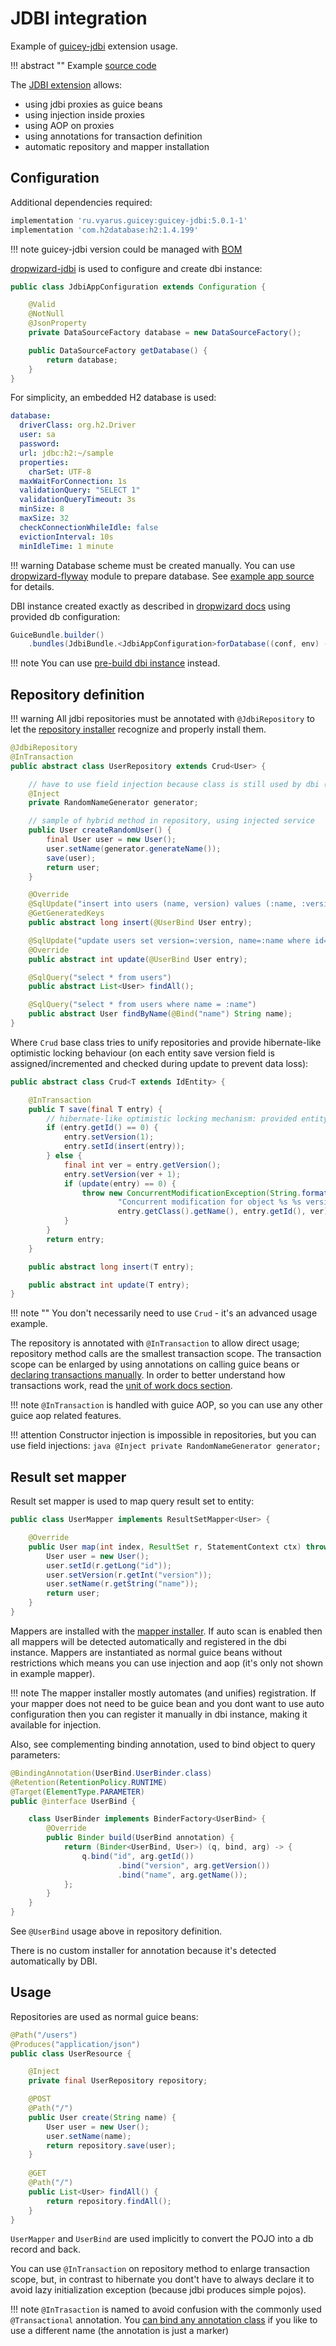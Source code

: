 # JDBI integration

Example of [guicey-jdbi](../extras/jdbi.md) extension usage.

!!! abstract ""
    Example [source code](https://github.com/xvik/dropwizard-guicey-examples/tree/master/ext-jdbi)


The [JDBI extension](../extras/jdbi.md) allows:

* using jdbi proxies as guice beans
* using injection inside proxies
* using AOP on proxies
* using annotations for transaction definition
* automatic repository and mapper installation

## Configuration

Additional dependencies required:

```groovy
implementation 'ru.vyarus.guicey:guicey-jdbi:5.0.1-1'
implementation 'com.h2database:h2:1.4.199'
```

!!! note
    guicey-jdbi version could be managed with [BOM](../extras/bom.md)

[dropwizard-jdbi](https://www.dropwizard.io/en/release-1.3.x/manual/jdbi.html) is used to configure 
and create dbi instance:

```java
public class JdbiAppConfiguration extends Configuration {

    @Valid
    @NotNull
    @JsonProperty
    private DataSourceFactory database = new DataSourceFactory();

    public DataSourceFactory getDatabase() {
        return database;
    }
}
```

For simplicity, an embedded H2 database is used:

```yaml
database:
  driverClass: org.h2.Driver
  user: sa
  password:
  url: jdbc:h2:~/sample
  properties:
    charSet: UTF-8
  maxWaitForConnection: 1s
  validationQuery: "SELECT 1"
  validationQueryTimeout: 3s
  minSize: 8
  maxSize: 32
  checkConnectionWhileIdle: false
  evictionInterval: 10s
  minIdleTime: 1 minute
```

!!! warning
    Database scheme must be created manually. You can use 
    [dropwizard-flyway](https://github.com/dropwizard/dropwizard-flyway) module to prepare database. 
    See [example app source](https://github.com/xvik/dropwizard-guicey-examples/tree/master/ext-jdbi) for details. 
 

DBI instance created exactly as described in [dropwizard docs](https://www.dropwizard.io/en/release-1.3.x/manual/jdbi.html) 
using provided db configuration:

```java
GuiceBundle.builder()
    .bundles(JdbiBundle.<JdbiAppConfiguration>forDatabase((conf, env) -> conf.getDatabase()))
```

!!! note 
    You can use [pre-build dbi instance](../extras/jdbi.md#usage) instead.

## Repository definition

!!! warning
    All jdbi repositories must be annotated with `@JdbiRepository` to let the [repository installer](../extras/jdbi.md#repository)
    recognize and properly install them.

```java
@JdbiRepository
@InTransaction
public abstract class UserRepository extends Crud<User> {

    // have to use field injection because class is still used by dbi (which is no aware of guice) for proxy creation
    @Inject
    private RandomNameGenerator generator;

    // sample of hybrid method in repository, using injected service
    public User createRandomUser() {
        final User user = new User();
        user.setName(generator.generateName());
        save(user);
        return user;
    }

    @Override
    @SqlUpdate("insert into users (name, version) values (:name, :version)")
    @GetGeneratedKeys
    public abstract long insert(@UserBind User entry);

    @SqlUpdate("update users set version=:version, name=:name where id=:id and version=:version - 1")
    @Override
    public abstract int update(@UserBind User entry);

    @SqlQuery("select * from users")
    public abstract List<User> findAll();

    @SqlQuery("select * from users where name = :name")
    public abstract User findByName(@Bind("name") String name);
}
```

Where `Crud` base class tries to unify repositories and provide hibernate-like optimistic locking behaviour 
(on each entity save version field is assigned/incremented and checked during update to prevent data loss):

```java
public abstract class Crud<T extends IdEntity> {

    @InTransaction
    public T save(final T entry) {
        // hibernate-like optimistic locking mechanism: provided entity must have the same version as in database
        if (entry.getId() == 0) {
            entry.setVersion(1);
            entry.setId(insert(entry));
        } else {
            final int ver = entry.getVersion();
            entry.setVersion(ver + 1);
            if (update(entry) == 0) {
                throw new ConcurrentModificationException(String.format(
                        "Concurrent modification for object %s %s version %s",
                        entry.getClass().getName(), entry.getId(), ver));
            }
        }
        return entry;
    }

    public abstract long insert(T entry);

    public abstract int update(T entry);
}
```

!!! note ""
    You don't necessarily need to use `Crud` - it's an advanced usage example.
    
The repository is annotated with `@InTransaction` to allow direct usage; repository method calls are the smallest transaction scope. 
The transaction scope can be enlarged by using annotations on calling guice beans or 
[declaring transactions manually](../extras/jdbi.md#manual-transaction-definition).
In order to better understand how transactions work, read the [unit of work docs section](../extras/jdbi.md#unit-of-work).

!!! note
    `@InTransaction` is handled with guice AOP, so you can use any other guice aop related features.

!!! attention 
    Constructor injection is impossible in repositories, but you can use field injections:
    ```java
     @Inject
     private RandomNameGenerator generator;
    ```

## Result set mapper

Result set mapper is used to map query result set to entity: 

```java
public class UserMapper implements ResultSetMapper<User> {

    @Override
    public User map(int index, ResultSet r, StatementContext ctx) throws SQLException {
        User user = new User();
        user.setId(r.getLong("id"));
        user.setVersion(r.getInt("version"));
        user.setName(r.getString("name"));
        return user;
    }
}
```

Mappers are installed with the [mapper installer](../extras/jdbi.md#result-set-mapper).
If auto scan is enabled then all mappers will be detected automatically and registered in the dbi instance.
Mappers are instantiated as normal guice beans without restrictions which means you can use injection and aop 
(it's only not shown in example mapper).

!!! note
    The mapper installer mostly automates (and unifies) registration. If your mapper does not need to be guice bean
    and you dont want to use auto configuration then you can register it manually in dbi instance, making it available for injection.

Also, see complementing binding annotation, used to bind object to query parameters:

```java
@BindingAnnotation(UserBind.UserBinder.class)
@Retention(RetentionPolicy.RUNTIME)
@Target(ElementType.PARAMETER)
public @interface UserBind {

    class UserBinder implements BinderFactory<UserBind> {
        @Override
        public Binder build(UserBind annotation) {
            return (Binder<UserBind, User>) (q, bind, arg) -> {
                q.bind("id", arg.getId())
                        .bind("version", arg.getVersion())
                        .bind("name", arg.getName());
            };
        }
    }
}
```

See `@UserBind` usage above in repository definition.

There is no custom installer for annotation because it's detected automatically by DBI.  

## Usage

Repositories are used as normal guice beans:

```java
@Path("/users")
@Produces("application/json")
public class UserResource {

    @Inject
    private final UserRepository repository;

    @POST
    @Path("/")
    public User create(String name) {
        User user = new User();
        user.setName(name);
        return repository.save(user);
    }
    
    @GET
    @Path("/")
    public List<User> findAll() {
        return repository.findAll();
    }
}
```

`UserMapper` and `UserBind` are used implicitly to convert the POJO into a db record and back.

You can use `@InTransaction` on repository method to enlarge transaction scope, but, in contrast
to hibernate you dont't have to always declare it to avoid lazy initialization exception 
(because jdbi produces simple pojos).

!!! note
    `@InTrasaction` is named to avoid confusion with the commonly used `@Transactional` annotation.
    You [can bind any annotation class](../extras/jdbi.md#intransaction) if you like to use a different name (the annotation is just a marker)
